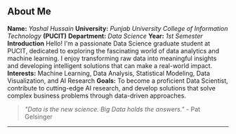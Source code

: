 
## About Me
**Name:** *Yashal Hussain*
**University:** *Punjab University College of Information Technology* **(PUCIT)**
**Department:** *Data Science*
**Year:** *1st Semester*
**Introduction**
Hello! I'm a passionate Data Science graduate student at PUCIT, dedicated to exploring the fascinating world of data analytics and machine learning. I enjoy transforming raw data into meaningful insights and developing intelligent solutions that can make a real-world impact.
**Interests:** Machine Learning, Data Analysis, Statistical Modeling, Data Visualization, and AI Research
**Goals:** To become a proficient Data Scientist, contribute to cutting-edge AI research, and develop solutions that solve complex business problems through data-driven approaches.
> *"Data is the new science. Big Data holds the answers."* - Pat Gelsinger
---


